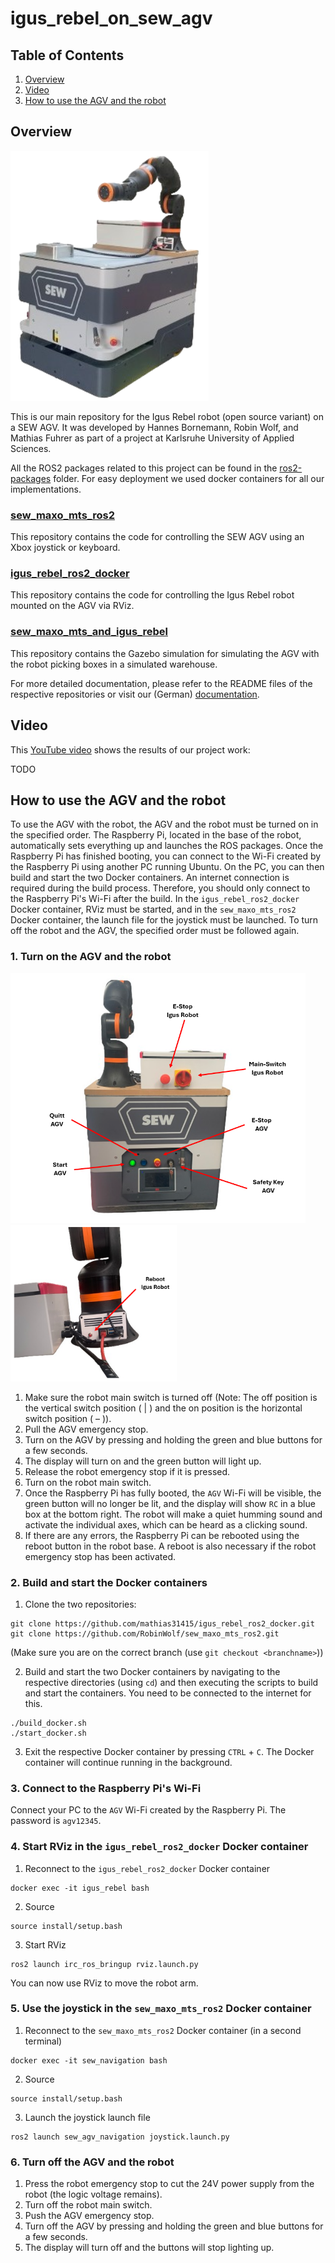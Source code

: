 # igus_rebel_on_sew_agv

## Table of Contents
1. [Overview](#overview)
2. [Video](#video)
3. [How to use the AGV and the robot](#howto)

<a name="overview"/>

## Overview
<img src="doc/sew_agv_rembg.png" alt="sew_agv" height="400"/> 

This is our main repository for the Igus Rebel robot (open source variant) on a SEW AGV. It was developed by Hannes Bornemann, Robin Wolf, and Mathias Fuhrer as part of a project at Karlsruhe University of Applied Sciences.

All the ROS2 packages related to this project can be found in the [ros2-packages](https://github.com/mathias31415/igus_rebel_on_sew_agv/tree/main/ros2-packages) folder. For easy deployment we used docker containers for all our implementations.

### [sew_maxo_mts_ros2](https://github.com/RobinWolf/sew_maxo_mts_ros2/tree/dev)
This repository contains the code for controlling the SEW AGV using an Xbox joystick or keyboard.

### [igus_rebel_ros2_docker](https://github.com/mathias31415/igus_rebel_ros2_docker)
This repository contains the code for controlling the Igus Rebel robot mounted on the AGV via RViz.

### [sew_maxo_mts_and_igus_rebel](https://github.com/RobinWolf/sew_maxo_mts_and_igus_rebel)
This repository contains the Gazebo simulation for simulating the AGV with the robot picking boxes in a simulated warehouse.

For more detailed documentation, please refer to the README files of the respective repositories or visit our (German) [documentation]().


<a name="video"/>

## Video
This [YouTube video]() shows the results of our project work:

TODO

<a name="howto"/>

## How to use the AGV and the robot
To use the AGV with the robot, the AGV and the robot must be turned on in the specified order. The Raspberry Pi, located in the base of the robot, automatically sets everything up and launches the ROS packages. Once the Raspberry Pi has finished booting, you can connect to the Wi-Fi created by the Raspberry Pi using another PC running Ubuntu. On the PC, you can then build and start the two Docker containers. An internet connection is required during the build process. Therefore, you should only connect to the Raspberry Pi's Wi-Fi after the build. In the `igus_rebel_ros2_docker` Docker container, RViz must be started, and in the `sew_maxo_mts_ros2` Docker container, the launch file for the joystick must be launched. To turn off the robot and the AGV, the specified order must be followed again.

### 1. Turn on the AGV and the robot

<img src="doc/switches_back.png" alt="switches" height="400"/> <img src="doc/switches_robot.png" alt="reboot" height="250"/>

1. Make sure the robot main switch is turned off (Note: The off position is the vertical switch position ( | ) and the on position is the horizontal switch position ( – )).
2. Pull the AGV emergency stop.
3. Turn on the AGV by pressing and holding the green and blue buttons for a few seconds.
4. The display will turn on and the green button will light up.
5. Release the robot emergency stop if it is pressed.
6. Turn on the robot main switch.
7. Once the Raspberry Pi has fully booted, the `AGV` Wi-Fi will be visible, the green button will no longer be lit, and the display will show `RC` in a blue box at the bottom right. The robot will make a quiet humming sound and activate the individual axes, which can be heard as a clicking sound.
8. If there are any errors, the Raspberry Pi can be rebooted using the reboot button in the robot base. A reboot is also necessary if the robot emergency stop has been activated.

### 2. Build and start the Docker containers
1. Clone the two repositories:
```
git clone https://github.com/mathias31415/igus_rebel_ros2_docker.git
git clone https://github.com/RobinWolf/sew_maxo_mts_ros2.git
```
(Make sure you are on the correct branch (use `git checkout <branchname>`))

2. Build and start the two Docker containers by navigating to the respective directories (using `cd`) and then executing the scripts to build and start the containers. You need to be connected to the internet for this.
```
./build_docker.sh
./start_docker.sh
```
3. Exit the respective Docker container by pressing `CTRL` + `C`. The Docker container will continue running in the background.


### 3. Connect to the Raspberry Pi's Wi-Fi
Connect your PC to the `AGV` Wi-Fi created by the Raspberry Pi. The password is `agv12345`.

### 4. Start RViz in the `igus_rebel_ros2_docker` Docker container
1. Reconnect to the `igus_rebel_ros2_docker` Docker container
```
docker exec -it igus_rebel bash
```
2. Source 
```
source install/setup.bash
```
3. Start RViz 
```
ros2 launch irc_ros_bringup rviz.launch.py
```
You can now use RViz to move the robot arm.

### 5. Use the joystick in the `sew_maxo_mts_ros2` Docker container
1. Reconnect to the `sew_maxo_mts_ros2` Docker container (in a second terminal)
```
docker exec -it sew_navigation bash
```
2. Source 
```
source install/setup.bash
```
3. Launch the joystick launch file 
```
ros2 launch sew_agv_navigation joystick.launch.py
```

### 6. Turn off the AGV and the robot
1. Press the robot emergency stop to cut the 24V power supply from the robot (the logic voltage remains).
2. Turn off the robot main switch.
3. Push the AGV emergency stop.
4. Turn off the AGV by pressing and holding the green and blue buttons for a few seconds.
5. The display will turn off and the buttons will stop lighting up.

